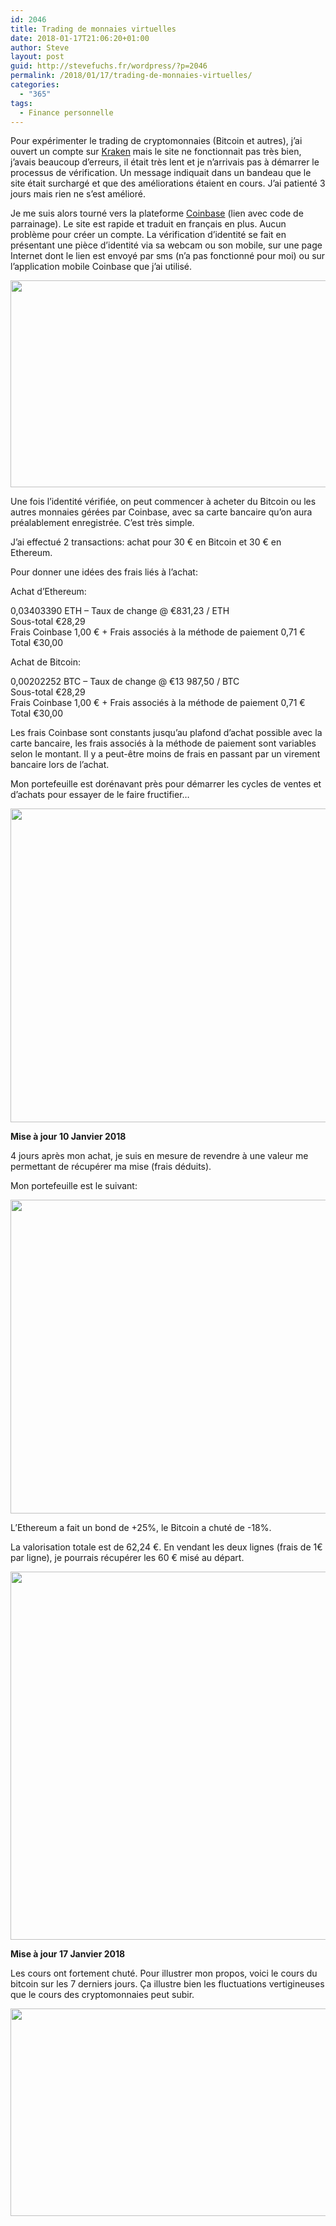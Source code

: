 ```yaml
---
id: 2046
title: Trading de monnaies virtuelles
date: 2018-01-17T21:06:20+01:00
author: Steve
layout: post
guid: http://stevefuchs.fr/wordpress/?p=2046
permalink: /2018/01/17/trading-de-monnaies-virtuelles/
categories:
  - "365"
tags:
  - Finance personnelle
---
```

Pour expérimenter le trading de cryptomonnaies (Bitcoin et autres), j&rsquo;ai ouvert un compte sur [Kraken](https://www.kraken.com/) mais le site ne fonctionnait pas très bien, j&rsquo;avais beaucoup d&rsquo;erreurs, il était très lent et je n&rsquo;arrivais pas à démarrer le processus de vérification. Un message indiquait dans un bandeau que le site était surchargé et que des améliorations étaient en cours. J&rsquo;ai patienté 3 jours mais rien ne s&rsquo;est amélioré.

Je me suis alors tourné vers la plateforme [Coinbase](https://www.coinbase.com/join/5a4e8f80d920eb0524bceec2) (lien avec code de parrainage). Le site est rapide et traduit en français en plus. Aucun problème pour créer un compte. La vérification d&rsquo;identité se fait en présentant une pièce d&rsquo;identité via sa webcam ou son mobile, sur une page Internet dont le lien est envoyé par sms (n&rsquo;a pas fonctionné pour moi) ou sur l&rsquo;application mobile Coinbase que j&rsquo;ai utilisé.

<a href="http://stevefuchs.fr/wordpress/2018/01/06/trading-de-monnaies-virtuelles/2018-01-05_235032/" rel="attachment wp-att-2047"><img class="alignnone wp-image-2047" src="https://i1.wp.com/stevefuchs.fr/wordpress/wp-content/uploads/2018/01/2018-01-05_235032.png?resize=840%2C331" alt="" width="840" height="331" srcset="https://i1.wp.com/stevefuchs.fr/wordpress/wp-content/uploads/2018/01/2018-01-05_235032.png?w=1194 1194w, https://i1.wp.com/stevefuchs.fr/wordpress/wp-content/uploads/2018/01/2018-01-05_235032.png?resize=300%2C118 300w, https://i1.wp.com/stevefuchs.fr/wordpress/wp-content/uploads/2018/01/2018-01-05_235032.png?resize=768%2C302 768w, https://i1.wp.com/stevefuchs.fr/wordpress/wp-content/uploads/2018/01/2018-01-05_235032.png?resize=1024%2C403 1024w" sizes="(max-width: 709px) 85vw, (max-width: 909px) 67vw, (max-width: 1362px) 62vw, 840px" data-recalc-dims="1" /></a>

Une fois l&rsquo;identité vérifiée, on peut commencer à acheter du Bitcoin ou les autres monnaies gérées par Coinbase, avec sa carte bancaire qu&rsquo;on aura préalablement enregistrée. C&rsquo;est très simple.

J&rsquo;ai effectué 2 transactions: achat pour 30 € en Bitcoin et 30 € en Ethereum.

Pour donner une idées des frais liés à l&rsquo;achat:

Achat d&rsquo;Ethereum:

0,03403390 ETH &#8211; Taux de change @ €831,23 / ETH  
Sous-total €28,29  
Frais Coinbase 1,00 € + Frais associés à la méthode de paiement 0,71 €  
Total €30,00

Achat de Bitcoin:

0,00202252 BTC &#8211; Taux de change @ €13 987,50 / BTC  
Sous-total €28,29  
Frais Coinbase 1,00 € + Frais associés à la méthode de paiement 0,71 €  
Total €30,00

Les frais Coinbase sont constants jusqu&rsquo;au plafond d&rsquo;achat possible avec la carte bancaire, les frais associés à la méthode de paiement sont variables selon le montant. Il y a peut-être moins de frais en passant par un virement bancaire lors de l&rsquo;achat.

Mon portefeuille est dorénavant près pour démarrer les cycles de ventes et d&rsquo;achats pour essayer de le faire fructifier&#8230;

<a href="http://stevefuchs.fr/wordpress/2018/01/06/trading-de-monnaies-virtuelles/2018-01-06_000608/" rel="attachment wp-att-2048"><img class="alignnone size-full wp-image-2048" src="https://i1.wp.com/stevefuchs.fr/wordpress/wp-content/uploads/2018/01/2018-01-06_000608.png?resize=588%2C502" alt="" width="588" height="502" srcset="https://i1.wp.com/stevefuchs.fr/wordpress/wp-content/uploads/2018/01/2018-01-06_000608.png?w=588 588w, https://i1.wp.com/stevefuchs.fr/wordpress/wp-content/uploads/2018/01/2018-01-06_000608.png?resize=300%2C256 300w" sizes="(max-width: 588px) 85vw, 588px" data-recalc-dims="1" /></a>

**Mise à jour 10 Janvier 2018**

4 jours après mon achat, je suis en mesure de revendre à une valeur me permettant de récupérer ma mise (frais déduits).

Mon portefeuille est le suivant:

<a href="http://stevefuchs.fr/wordpress/2018/01/06/trading-de-monnaies-virtuelles/2018-01-10_181739/" rel="attachment wp-att-2056"><img class="alignnone size-full wp-image-2056" src="https://i0.wp.com/stevefuchs.fr/wordpress/wp-content/uploads/2018/01/2018-01-10_181739.png?resize=594%2C502" alt="" width="594" height="502" srcset="https://i0.wp.com/stevefuchs.fr/wordpress/wp-content/uploads/2018/01/2018-01-10_181739.png?w=594 594w, https://i0.wp.com/stevefuchs.fr/wordpress/wp-content/uploads/2018/01/2018-01-10_181739.png?resize=300%2C254 300w" sizes="(max-width: 594px) 85vw, 594px" data-recalc-dims="1" /></a>

L&rsquo;Ethereum a fait un bond de +25%, le Bitcoin a chuté de -18%.

La valorisation totale est de 62,24 €. En vendant les deux lignes (frais de 1€ par ligne), je pourrais récupérer les 60 € misé au départ.

<a href="http://stevefuchs.fr/wordpress/2018/01/06/trading-de-monnaies-virtuelles/2018-01-10_205707/" rel="attachment wp-att-2057"><img class="alignnone wp-image-2057" src="https://i0.wp.com/stevefuchs.fr/wordpress/wp-content/uploads/2018/01/2018-01-10_205707.png?resize=840%2C589" alt="" width="840" height="589" srcset="https://i0.wp.com/stevefuchs.fr/wordpress/wp-content/uploads/2018/01/2018-01-10_205707.png?w=1105 1105w, https://i0.wp.com/stevefuchs.fr/wordpress/wp-content/uploads/2018/01/2018-01-10_205707.png?resize=300%2C210 300w, https://i0.wp.com/stevefuchs.fr/wordpress/wp-content/uploads/2018/01/2018-01-10_205707.png?resize=768%2C539 768w, https://i0.wp.com/stevefuchs.fr/wordpress/wp-content/uploads/2018/01/2018-01-10_205707.png?resize=1024%2C718 1024w" sizes="(max-width: 709px) 85vw, (max-width: 909px) 67vw, (max-width: 1362px) 62vw, 840px" data-recalc-dims="1" /></a>

**Mise à jour 17 Janvier 2018**

Les cours ont fortement chuté. Pour illustrer mon propos, voici le cours du bitcoin sur les 7 derniers jours. Ça illustre bien les fluctuations vertigineuses que le cours des cryptomonnaies peut subir.

<a href="http://stevefuchs.fr/wordpress/2018/01/10/trading-de-monnaies-virtuelles/2018-01-17_210454/" rel="attachment wp-att-2059"><img class="alignnone wp-image-2059" src="https://i0.wp.com/stevefuchs.fr/wordpress/wp-content/uploads/2018/01/2018-01-17_210454.png?resize=840%2C332" alt="" width="840" height="332" srcset="https://i0.wp.com/stevefuchs.fr/wordpress/wp-content/uploads/2018/01/2018-01-17_210454.png?w=1190 1190w, https://i0.wp.com/stevefuchs.fr/wordpress/wp-content/uploads/2018/01/2018-01-17_210454.png?resize=300%2C118 300w, https://i0.wp.com/stevefuchs.fr/wordpress/wp-content/uploads/2018/01/2018-01-17_210454.png?resize=768%2C303 768w, https://i0.wp.com/stevefuchs.fr/wordpress/wp-content/uploads/2018/01/2018-01-17_210454.png?resize=1024%2C404 1024w" sizes="(max-width: 709px) 85vw, (max-width: 909px) 67vw, (max-width: 1362px) 62vw, 840px" data-recalc-dims="1" /></a>